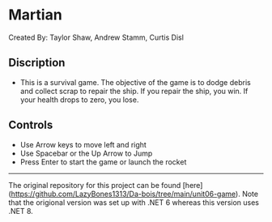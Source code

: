# Martian

Created By: Taylor Shaw, Andrew Stamm, Curtis Disl

## Discription

- This is a survival game. The objective of the game
  is to dodge debris and collect scrap to repair the
  ship. If you repair the ship, you win. If your
  health drops to zero, you lose.

## Controls

- Use Arrow keys to move left and right
- Use Spacebar or the Up Arrow to Jump
- Press Enter to start the game or launch the rocket

---

The original repository for this project can be found [here] (<https://github.com/LazyBones1313/Da-bois/tree/main/unit06-game>).
Note that the origional version was set up with .NET 6 whereas this version uses .NET 8.
